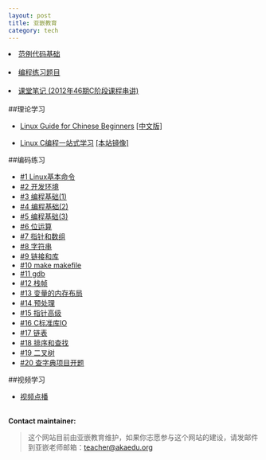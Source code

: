 ```yaml
---
layout: post
title: 亚嵌教育
category: tech 
---
```

<li> <a href="/code/primary_coding.html">范例代码基础</a> </li> <br>
<li> <a href="notice.html">编程练习题目</a> </li> <br>
<li> <a href="/code/c_notes.html">课堂笔记 (2012年46期C阶段课程串讲)</a> </li> <br>
##理论学习
<ul>
<li> 
  <a href="http://happypeter.github.com/LGCB/book/index.html" target="_blank">Linux Guide for Chinese Beginners</a> 
  <a href="http://happypeter.github.com/LGCB/book/zh/" target="_blank">[中文版]</a>
</li>
</ul>
<ul>
<li> 
<a href="http://learn.akae.cn/" target="_blank">Linux C编程一站式学习</a> 
<a href="/book/" target="_blank">[本站镜像]</a>
</li>
</ul>

##编码练习
<ul>
<li> <a href="/post/chapter_01.html">#1 Linux基本命令</a> </li>
<li> <a href="/post/chapter_02.html">#2 开发环境</a> </li>
<li> <a href="/post/chapter_03.html">#3 编程基础(1)</a> </li>
<li> <a href="/post/chapter_04.html">#4 编程基础(2)</a> </li>
<li> <a href="/post/chapter_05.html">#5 编程基础(3)</a> </li>
<li> <a href="/post/chapter_06.html">#6 位运算</a> </li>
<li> <a href="/post/chapter_07.html">#7 指针和数组</a> </li>
<li> <a href="/post/chapter_08.html">#8 字符串</a> </li>
<li> <a href="/post/chapter_09.html">#9 链接和库</a> </li>
<li> <a href="/post/chapter_10.html">#10 make makefile</a> </li>
<li> <a href="/post/chapter_11.html">#11 gdb</a> </li>
<li> <a href="/post/chapter_12.html">#12 栈帧</a> </li>
<li> <a href="/post/chapter_13.html">#13 变量的内存布局</a> </li>
<li> <a href="/post/chapter_14.html">#14 预处理</a> </li>
<li> <a href="/post/chapter_15.html">#15 指针高级</a> </li>
<li> <a href="/post/chapter_16.html">#16 C标准库IO</a> </li>
<li> <a href="/post/chapter_17.html">#17 链表</a> </li>
<li> <a href="/post/chapter_18.html">#18 排序和查找</a> </li>
<li> <a href="/post/chapter_19.html">#19 二叉树</a> </li>
<li> <a href="/post/chapter_20.html">#20 查字典项目开题</a> </li>
</ul>
##视频学习
<ul>
<li><a href="http://akaedu.gensee.com/webcast/site/ondemand" target="_blank">视频点播</a> </li>
</ul>
<p><br /><b>Contact maintainer:</b></p>

<blockquote>
<p>
这个网站目前由亚嵌教育维护，如果你志愿参与这个网站的建设，请发邮件到亚嵌老师邮箱：<a
href="mailto:teacher@akaedu.org?subject=feedback">teacher@akaedu.org</a><br>
</p>
</blockquote>
